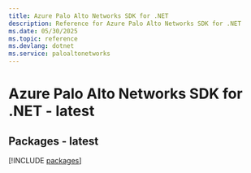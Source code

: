 ```yaml
---
title: Azure Palo Alto Networks SDK for .NET
description: Reference for Azure Palo Alto Networks SDK for .NET
ms.date: 05/30/2025
ms.topic: reference
ms.devlang: dotnet
ms.service: paloaltonetworks
---
```

# Azure Palo Alto Networks SDK for .NET - latest
## Packages - latest
[!INCLUDE [packages](palo-alto-networks-index.md)]